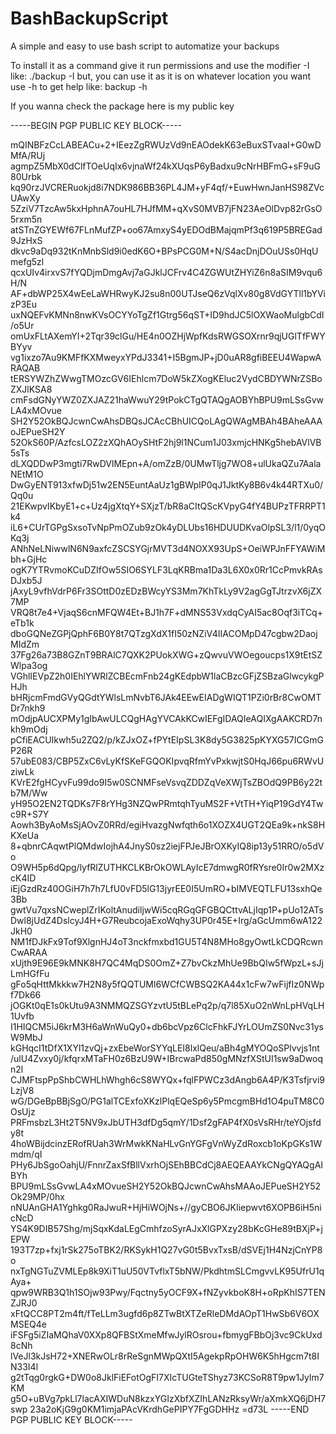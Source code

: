 # BashBackupScript
A simple and easy to use bash script to automatize your backups

To install it as a command give it run permissions and use the modifier -I like:
./backup -I
but, you can use it as it is on whatever location you want
use -h to get help like:
backup -h

If you wanna check the package here is my public key

-----BEGIN PGP PUBLIC KEY BLOCK-----

mQINBFzCcLABEACu+2+IEezZgRWUzVd9nEAOdekK63eBuxSTvaaI+G0wDMfA/RUj
agmpZ5MbX0dClfTOeUqIx6vjnaWf24kXUqsP6yBadxu9cNrHBFmG+sF9uG80Urbk
kq90rzJVCRERuokjd8i7NDK986BB36PL4JM+yF4qf/+EuwHwnJanHS98ZVcUAwXy
5ZziV7TzcAw5kxHphnA7ouHL7HJfMM+qXvS0MVB7jFN23AeOlDvp82rGsO5rxm5n
atSTnZGYEWf67FLnMufZP+oo67AmxyS4yEDOdBMajqmPf3q619P5BREGad9JzHxS
dkvc9aDq932tKnMnbSld9i0edK6O+BPsPCG0M+N/S4acDnjDOuUSs0HqUmefg5zl
qcxUIv4irxvS7fYQDjmDmgAvj7aGJklJCFrv4C4ZGWUtZHYiZ6n8aSIM9vqu6H/N
AF+dbWP25X4wEeLaWHRwyKJ2su8n00UTJseQ6zVqlXv80g8VdGYTll1bYVizP3Eu
uxNQEFvKMNn8nwKVsOCYYoTgZf1Gtrg56qST+ID9hdJC5lOXWaoMulgbCdI/o5Ur
omUxFLtAXemYI+2Tqr39clGu/HE4n0OZHjWpfKdsRWGSOXrnr9qjUGlTfFWYBYyv
vg1ixzo7Au9KMFfKXMweyxYPdJ3341+I5BgmJP+jD0uAR8gfiBEEU4WapwARAQAB
tERSYWZhZWwgTMOzcGV6IEhlcm7DoW5kZXogKEluc2VydCBDYWNrZSBoZXJlKSA8
cmFsdGNyYWZ0ZXJAZ21haWwuY29tPokCTgQTAQgAOBYhBPU9mLSsGvwLA4xMOvue
SH2Y52OkBQJcwnCwAhsDBQsJCAcCBhUICQoLAgQWAgMBAh4BAheAAAoJEPueSH2Y
52OkS60P/AzfcsLOZ2zXQhAOySHtF2hj9l1NCum1J03xmjcHNKg5hebAVlVB5sTs
dLXQDDwP3mgti7RwDVlMEpn+A/omZzB/0UMwTljg7WO8+ulUkaQZu7AalaNEtM1O
DwGyENT913xfwDj51w2EN5EuntAaUz1gBWpIP0qJ1JktKy8B6v4k44RTXu0/Qq0u
21EKwpvIKbyE1+c+Uz4jgXtqY+SXjzT/bR8aCItQScKVpyG4fY4BUPzTFRRPT1k4
iL6+CUrTGPgSxsoTvNpPmOZub9zOk4yDLUbs16HDUUDKvaOlpSL3/l1/0yqOKq3j
ANhNeLNiwwlN6N9axfcZSCSYGjrMVT3d4NOXX93UpS+OeiWPJnFFYAWiMbh+GjHc
ogK7YTRvmoKCuDZIfOw5SIO6SYLF3LqKRBma1Da3L6X0x0Rr1CcPmvkRAsDJxb5J
jAxyL9vfhVdrP6Fr3SOttD0zEDzBWcyYS3Mm7KhTkLy9V2agGgTJtrzvX6jZX7MP
VRQ8t7e4+VjaqS6cnMFQW4Et+BJ1h7F+dMNS53VxdqCyAI5ac8Oqf3iTCq+eTb1k
dboGQNeZGPjQphF6B0Y8t7QTzgXdX1fI50zNZiV4IIACOMpD47cgbw2DaojMIdZm
37Fg26a73B8GZnT9BRAlC7QXK2PUokXWG+zQwvuVWOegoucps1X9tEtSZWlpa3og
VGhlIEVpZ2h0IEhlYWRlZCBEcmFnb24gKEdpbW1laCBzcGFjZSBzaGlwcykgPHJh
bHRjcmFmdGVyQGdtYWlsLmNvbT6JAk4EEwEIADgWIQT1PZi0rBr8CwOMTDr7nkh9
mOdjpAUCXPMy1gIbAwULCQgHAgYVCAkKCwIEFgIDAQIeAQIXgAAKCRD7nkh9mOdj
pCfiEACUIkwh5u2ZQ2/p/kZJxOZ+fPYtEIpSL3K8dy5G3825pKYXG57ICGmGP26R
57ubE083/CBP5ZxC6vLyKfSKeFGQOKIpvqRfmYvPxkwjtS0HqJ66pu6RWvUziwLk
KVrE2fgHCyvFu99do9I5w0SCNMFseVsvqZDDZqVeXWjTsZBOdQ9PB6y22tb7M/Ww
yH95O2EN2TQDKs7F8rYHg3NZQwPRmtqhTyuMS2F+VtTH+YiqP19GdY4Twc9R+S7Y
Aowh3ByAoMsSjAOvZ0RRd/egiHvazgNwfqth6o1XOZX4UGT2QEa9k+nkS8HKXeUa
8+qbnrCAqwtPlQMdwIojhA4JnyS0sz2iejFPJeJBrOXKyIQ8ip13y51RRO/o5dVo
O9WH5p6dQpg/lyfRlZUTHKCLKBrOkOWLAyIcE7dmwgR0fRYsre0Ir0w2MXzcK4ID
iEjGzdRz40OGiH7h7h7LfU0vFD5lG13jyrEE0I5UmRO+bIMVEQTLFU13sxhQe3Bb
gwtVu7qxsNCweplZrIKoltAnudiljwWi5cqRGqGFGBQCttvALjIqp1P+pUo12ATs
Dwl8jUdZ4DslcyJ4H+G7ReubcojaExoWqhy3UP0r45E+Irg/aGcUmm6wA122JkH0
NM1fDJkFx9Tof9XlgnHJ4oT3nckfmxbd1GU5T4N8MHo8gyOwtLkCDQRcwnCwARAA
xUjth9E96E9kMNK8H7QC4MqDS0OmZ+Z7bvCkzMhUe9BbQIw5fWpzL+sJjLmHGfFu
gFo5qHttMkkkw7H2N8y5fQQTUMl6WCfCWBSQ2KA44x1cFw7wFijfIz0NWpf7Dk66
jOGKt0qE1s0kUtu9A3NMMQZSGYzvtU5tBLePq2p/q7l85XuO2nWnLpHVqLH1Uvfb
I1HIQCM5iJ6krM3H6aWnWuQy0+db6bcVpz6ClcFhkFJYrLOUmZS0Nvc31ysW9MbJ
kGHqcI1tDfX1XYl1zvQj+zxEbeWorSYYqLEI8lxlQeu/aBh4gMYOQoSPlvvjs1nt
/ulU4Zvxy0j/kfqrxMTaFH0z6BzU9W+IBrcwaPd850gMNzfXStUI1sw9aDwoqn2l
CJMFtspPpShbCWHLhWhgh6cS8WYQx+fqlFPWCz3dAngb6A4P/K3Tsfjrvi9LzjV8
wG/DGeBpBBjSgO/PG1alTCExfoXKzlPlqEQeSp6y5PmcgmBHd1O4puTM8C0OsUjz
PRFmsbzL3Ht2T5NV9xJbUTH3dfDg5qmY/1Dsf2gFAP4fX0sVsRHr/teYOjsfdy8t
4hoWBijdcinzERofRUah3WrMwkKNaHLvGnYGFgVnWyZdRoxcb1oKpGKs1Wmdm/qI
PHy6JbSgoOahjU/FnnrZaxSfBllVxrhOjSEhBBCdCj8AEQEAAYkCNgQYAQgAIBYh
BPU9mLSsGvwLA4xMOvueSH2Y52OkBQJcwnCwAhsMAAoJEPueSH2Y52Ok29MP/0hx
nNUAnGHA1Yghkg0RaJwuR+HjHiWOjNs+//gyCBO6JKIiepwvt6XOPB6iH5nicNcD
YS4K9DIB57Shg/mjSqxKdaLEgCmhfzoSyrAJxXlGPXzy28bKcGHe89tBXjP+jEPW
193T7zp+fxj1rSk275oTBK2/RKSykH1Q27vG0t5BvxTxsB/dSVEj1H4NzjCnYP8o
nxTgNGTuZVMLEp8k9XiT1uU50VTvflxT5bNW/PkdhtmSLCmgvvLK95UfrU1qAya+
qpw9WRB3Q1h1SOjw93Pwy/Fqctny5yOCF9X+fNZyvkboK8H+oRpKhIS7TENZJRJ0
xFtQCC8PT2m4ft/fTeLLm3ugfd6p8ZTwBtXTZeRleDMdAOpT1HwSb6V6OXMSEQ4e
iFSFg5iZIaMQhaV0XXp8QFBStXmeMfwJylROsrou+fbmygFBbOj3vc9CkUxd8cNh
lVeJl3kJsH72+XNERwOLr8rReSgnMWpQXtI5AgekpRpOHW6K5hHgcm7t8IN33I4l
g2tTqg0rgkG+DW0o8JklFiEFotOgFI7XIcTUGteTShyz73KCSoR8T9pw1Jylm7KM
g5O+uBVg7pkLl7lacAXIWDuN8kzxYGIzXbfXZIhLANzRksyWr/aXmkXQ6jDH7swp
23a2oKjG9g0KM1imjaPAcVKrdhGePIPY7FgGDHHz
=d73L
-----END PGP PUBLIC KEY BLOCK-----
